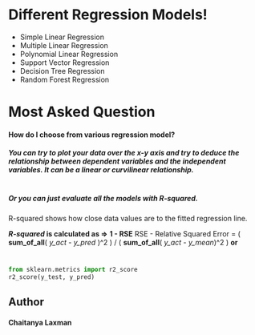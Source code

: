 # Different Regression Models!

  - Simple Linear Regression
  - Multiple Linear Regression
  - Polynomial Linear Regression
  - Support Vector Regression
  - Decision Tree Regression
  - Random Forest Regression

# Most Asked Question
#### How do I choose from various regression model?

##### You can try to plot your data over the *x-y* axis and try to deduce the relationship between dependent variables and the independent variables. It can be a linear or curvilinear relationship.
#
##### Or you can just evaluate all the models with *R-squared*.
R-squared shows how close data values are to the fitted regression line.

***R-squared* is calculated as =>** **1 - RSE**
RSE - Relative Squared Error = ( **sum_of_all**( *y_act* - *y_pred* )^2 ) / ( **sum_of_all**( *y_act* - *y_mean*)^2 )
**or**
#
```python
from sklearn.metrics import r2_score
r2_score(y_test, y_pred)
```


**Author**
------
#### Chaitanya Laxman